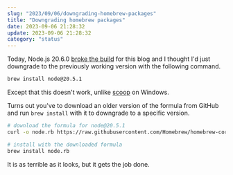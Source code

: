 ```yaml
---
slug: "2023/09/06/downgrading-homebrew-packages"
title: "Downgrading homebrew packages"
date: 2023-09-06 21:28:32
update: 2023-09-06 21:28:32
category: "status"
---
```


Today, Node.js 20.6.0 [broke the build](https://github.com/nodejs/node/issues/49497) for this blog and I thought I'd just downgrade to the previously working version with the following command.

```sh prompt{1}
brew install node@20.5.1
```

Except that this doesn't work, unlike [scoop](https://scoop.sh/) on Windows.

Turns out you've to download an older version of the formula from GitHub and run `brew install` with it to downgrade to a specific version.

```sh prompt{2, 5}
# download the formula for node@20.5.1
curl -o node.rb https://raw.githubusercontent.com/Homebrew/homebrew-core/442f9cc511ce6dfe75b96b2c83749d90dde914d2/Formula/n/node.rb

# install with the downloaded formula
brew install node.rb
```

It is as terrible as it looks, but it gets the job done.
